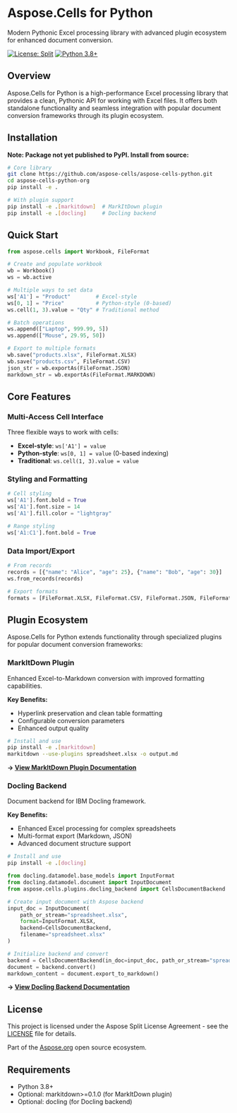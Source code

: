 # Aspose.Cells for Python

Modern Pythonic Excel processing library with advanced plugin ecosystem for enhanced document conversion.

[![License: Split](https://img.shields.io/badge/License-Split-blue.svg)](https://aspose.org/)
[![Python 3.8+](https://img.shields.io/badge/python-3.8+-blue.svg)](https://www.python.org/downloads/)

## Overview

Aspose.Cells for Python is a high-performance Excel processing library that provides a clean, Pythonic API for working with Excel files. It offers both standalone functionality and seamless integration with popular document conversion frameworks through its plugin ecosystem.

## Installation

**Note: Package not yet published to PyPI. Install from source:**

```bash
# Core library
git clone https://github.com/aspose-cells/aspose-cells-python.git
cd aspose-cells-python-org
pip install -e .

# With plugin support
pip install -e .[markitdown]  # MarkItDown plugin
pip install -e .[docling]     # Docling backend
```

## Quick Start

```python
from aspose.cells import Workbook, FileFormat

# Create and populate workbook
wb = Workbook()
ws = wb.active

# Multiple ways to set data
ws['A1'] = "Product"        # Excel-style
ws[0, 1] = "Price"          # Python-style (0-based)
ws.cell(1, 3).value = "Qty" # Traditional method

# Batch operations
ws.append(["Laptop", 999.99, 5])
ws.append(["Mouse", 29.95, 50])

# Export to multiple formats
wb.save("products.xlsx", FileFormat.XLSX)
wb.save("products.csv", FileFormat.CSV)
json_str = wb.exportAs(FileFormat.JSON)
markdown_str = wb.exportAs(FileFormat.MARKDOWN)
```

## Core Features

### Multi-Access Cell Interface
Three flexible ways to work with cells:
- **Excel-style**: `ws['A1'] = value`
- **Python-style**: `ws[0, 1] = value` (0-based indexing)  
- **Traditional**: `ws.cell(1, 3).value = value`

### Styling and Formatting
```python
# Cell styling
ws['A1'].font.bold = True
ws['A1'].font.size = 14
ws['A1'].fill.color = "lightgray"

# Range styling
ws['A1:C1'].font.bold = True
```

### Data Import/Export
```python
# From records
records = [{"name": "Alice", "age": 25}, {"name": "Bob", "age": 30}]
ws.from_records(records)

# Export formats
formats = [FileFormat.XLSX, FileFormat.CSV, FileFormat.JSON, FileFormat.MARKDOWN]
```

## Plugin Ecosystem

Aspose.Cells for Python extends functionality through specialized plugins for popular document conversion frameworks:

### MarkItDown Plugin
Enhanced Excel-to-Markdown conversion with improved formatting capabilities.

**Key Benefits:**
- Hyperlink preservation and clean table formatting  
- Configurable conversion parameters
- Enhanced output quality

```bash
# Install and use
pip install -e .[markitdown]
markitdown --use-plugins spreadsheet.xlsx -o output.md
```

**→ [View MarkItDown Plugin Documentation](aspose/cells/plugins/markitdown_plugin/README.md)**

### Docling Backend
Document backend for IBM Docling framework.

**Key Benefits:**
- Enhanced Excel processing for complex spreadsheets
- Multi-format export (Markdown, JSON)
- Advanced document structure support

```bash
# Install and use
pip install -e .[docling]
```

```python
from docling.datamodel.base_models import InputFormat
from docling.datamodel.document import InputDocument
from aspose.cells.plugins.docling_backend import CellsDocumentBackend

# Create input document with Aspose backend
input_doc = InputDocument(
    path_or_stream="spreadsheet.xlsx",
    format=InputFormat.XLSX,
    backend=CellsDocumentBackend,
    filename="spreadsheet.xlsx"
)

# Initialize backend and convert
backend = CellsDocumentBackend(in_doc=input_doc, path_or_stream="spreadsheet.xlsx")
document = backend.convert()
markdown_content = document.export_to_markdown()
```

**→ [View Docling Backend Documentation](aspose/cells/plugins/docling_backend/README.md)**

## License

This project is licensed under the Aspose Split License Agreement - see the [LICENSE](license/Aspose_Split-License-Agreement_2025-07-08_WIP.txt) file for details.

Part of the [Aspose.org](https://aspose.org) open source ecosystem.

## Requirements

- Python 3.8+
- Optional: markitdown>=0.1.0 (for MarkItDown plugin)
- Optional: docling (for Docling backend)